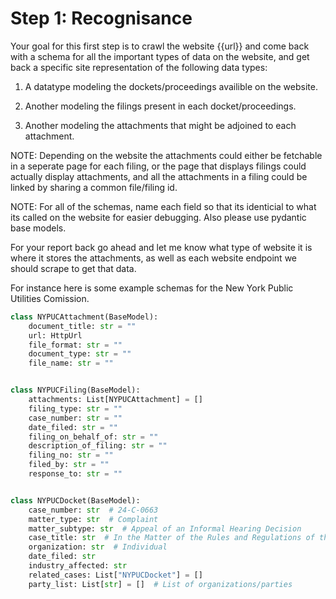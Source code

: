 # Step 1: Recognisance

Your goal for this first step is to crawl the website {{url}} and come back with a schema for all the important types of data on the website, and get back a specific site representation of the following data types:

1. A datatype modeling the dockets/proceedings availible on the website.

2. Another modeling the filings present in each docket/proceedings.

3. Another modeling the attachments that might be adjoined to each attachment. 

NOTE: Depending on the website the attachments could either be fetchable in a seperate page for each filing, or the page that displays filings could actually display attachments, and all the attachments in a filing could be linked by sharing a common file/filing id.

NOTE: For all of the schemas, name each field so that its identicial to what its called on the website for easier debugging. Also please use pydantic base models.


For your report back go ahead and let me know what type of website it is where it stores the attachments, as well as each website endpoint we should scrape to get that data.

For instance here is some example schemas for the New York Public Utilities Comission.

```py
class NYPUCAttachment(BaseModel):
    document_title: str = ""
    url: HttpUrl
    file_format: str = ""
    document_type: str = ""
    file_name: str = ""


class NYPUCFiling(BaseModel):
    attachments: List[NYPUCAttachment] = []
    filing_type: str = ""
    case_number: str = ""
    date_filed: str = ""
    filing_on_behalf_of: str = ""
    description_of_filing: str = ""
    filing_no: str = ""
    filed_by: str = ""
    response_to: str = ""


class NYPUCDocket(BaseModel):
    case_number: str  # 24-C-0663
    matter_type: str  # Complaint
    matter_subtype: str  # Appeal of an Informal Hearing Decision
    case_title: str  # In the Matter of the Rules and Regulations of the Public Service
    organization: str  # Individual
    date_filed: str
    industry_affected: str
    related_cases: List["NYPUCDocket"] = []
    party_list: List[str] = []  # List of organizations/parties
```


